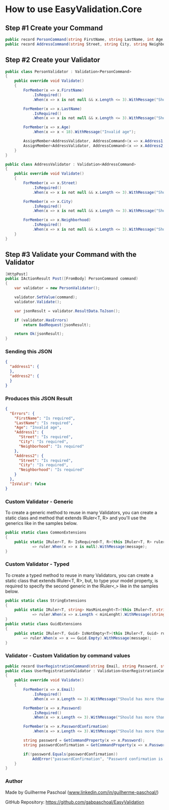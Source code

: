 ﻿# How to use EasyValidation.Core

## Step #1 Create your Command
```cs
public record PersonCommand(string FirstName, string LastName, int Age, AddressCommand Address1, AddressCommand Address2);
public record AddressCommand(string Street, string City, string Neighborhood);
```

## Step #2 Create your Validator
```cs
public class PersonValidator : Validation<PersonCommand>
{
    public override void Validate()
    {
        ForMember(x => x.FirstName)
            .IsRequired()
            .When(x => x is not null && x.Length <= 3).WithMessage("Should has more than 3 chars");

        ForMember(x => x.LastName)
            .IsRequired()
            .When(x => x is not null && x.Length <= 3).WithMessage("Should has more than 3 chars");

        ForMember(x => x.Age)
            .When(x => x < 18).WithMessage("Invalid age");

        AssignMember<AddressValidator, AddressCommand>(x => x.Address1, true);
        AssignMember<AddressValidator, AddressCommand>(x => x.Address2, true);
    }
}

public class AddressValidator : Validation<AddressCommand>
{
    public override void Validate()
    {
        ForMember(x => x.Street)
            .IsRequired()
            .When(x => x is not null && x.Length <= 3).WithMessage("Should has more than 3 chars");

        ForMember(x => x.City)
            .IsRequired()
            .When(x => x is not null && x.Length <= 3).WithMessage("Should has more than 3 chars");

        ForMember(x => x.Neighborhood)
            .IsRequired()
            .When(x => x is not null && x.Length <= 3).WithMessage("Should has more than 3 chars");
    }
}
```

## Step #3 Validate your Command with the Validator
```cs
[HttpPost]
public IActionResult Post([FromBody] PersonCommand command)
{
    var validator = new PersonValidator();

    validator.SetValue(command);
    validator.Validate();

    var jsonResult = validator.ResultData.ToJson();

    if (validator.HasErrors)
        return BadRequest(jsonResult);

    return Ok(jsonResult);
}
```

### Sending this JSON
``` json
{
  "address1": {
  },
  "address2": {
  }
}
```
### Produces this JSON Result
``` json
{
  "Errors": {
    "FirstName": "Is required",
    "LastName": "Is required",
    "Age": "Invalid age",
    "Address1": {
      "Street": "Is required",
      "City": "Is required",
      "Neighborhood": "Is required"
    },
    "Address2": {
      "Street": "Is required",
      "City": "Is required",
      "Neighborhood": "Is required"
    }
  },
  "IsValid": false
}
```

### Custom Validator - Generic
To create a generic method to reuse in many Validators, you can create a static class and method that extends IRuler<T, R> and you'll use the generics like in the samples below.
```cs
public static class CommonExtensions
{
    public static IRuler<T, R> IsRequired<T, R>(this IRuler<T, R> ruler, string message = "Is required")
            => ruler.When(x => x is null).WithMessage(message);
}
```

### Custom Validator - Typed
To create a typed method to reuse in many Validators, you can create a static class that extends IRuler<T, R>, but, to type your model property, is required to specify the second generic in the IRuler<,> like in the samples below.
```cs
public static class StringExtensions
{
    public static IRuler<T, string> HasMinLenght<T>(this IRuler<T, string> ruler, int minLenght, string message = "Should have more than {0} digits")
            => ruler.When(x => x.Length < minLenght).WithMessage(string.Format(message, minLenght));
}
public static class GuidExtensions
{
    public static IRuler<T, Guid> IsNotEmpty<T>(this IRuler<T, Guid> ruler, string message = "Should not be empty")
        => ruler.When(x => x == Guid.Empty).WithMessage(message);
}
```

### Validator - Custom Validation by command values
``` cs
public record UserRegistrationCommand(string Email, string Password, string PasswordConfirmation);
public class UserRegistrationValidator : Validation<UserRegistrationCommand>
{
    public override void Validate()
    {
        ForMember(x => x.Email)
            .IsRequired()
            .When(x => x.Length <= 3).WithMessage("Should has more than 3 chars");

        ForMember(x => x.Password)
            .IsRequired()
            .When(x => x.Length <= 3).WithMessage("Should has more than 3 chars");

        ForMember(x => x.PasswordConfirmation)
            .When(x => x.Length <= 3).WithMessage("Should has more than 3 chars");

        string password = GetCommandProperty(x => x.Password);
        string passwordConfirmation = GetCommandProperty(x => x.PasswordConfirmation);

        if(!password.Equals(passwordConfirmation))
            AddError("passwordConfirmation", "Password confirmation is different from password");
    }
}
```

### Author
Made by Guilherme Paschoal (www.linkedin.com/in/guilherme-paschoal/)

GitHub Repository: https://github.com/gabpaschoal/EasyValidation